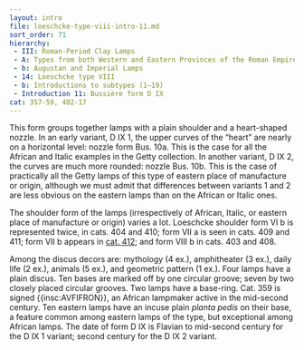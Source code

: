 ```yaml
---
layout: intro
file: loeschcke-type-viii-intro-11.md
sort_order: 71
hierarchy:
 - III: Roman-Period Clay Lamps
 - A: Types from both Western and Eastern Provinces of the Roman Empire
 - b: Augustan and Imperial Lamps
 - 14: Loeschcke type VIII
 - b: Introductions to subtypes (1–19)
 - Introduction 11: Bussière form D IX
cat: 357-59, 402-17
---
```


This form groups together lamps with a plain shoulder and a heart-shaped nozzle. In an early variant, D IX 1, the upper curves of the “heart” are nearly on a horizontal level: nozzle form Bus. 10a. This is the case for all the African and Italic examples in the Getty collection. In another variant, D IX 2, the curves are much more rounded: nozzle Bus. 10b. This is the case of practically all the Getty lamps of this type of eastern place of manufacture or origin, although we must admit that differences between variants 1 and 2 are less obvious on the eastern lamps than on the African or Italic ones.

The shoulder form of the lamps (irrespectively of African, Italic, or eastern place of manufacture or origin) varies a lot. Loeschcke shoulder form VI b is represented twice, in cats. 404 and 410; form VII a is seen in cats. 409 and 411; form VII b appears in [cat. 412](412); and form VIII b in cats. 403 and 408.

Among the discus decors are: mythology (4 ex.), amphitheater (3 ex.), daily life (2 ex.), animals (5 ex.), and geometric pattern (1 ex.). Four lamps have a plain discus. Ten bases are marked off by one circular groove; seven by two closely placed circular grooves. Two lamps have a base-ring. Cat. 359 is signed {{insc:AVFIFRON}}, an African lampmaker active in the mid-second century. Ten eastern lamps have an incuse plain *planta pedis* on their base, a feature common among eastern lamps of the type, but exceptional among African lamps. The date of form D IX is Flavian to mid-second century for the D IX 1 variant; second century for the D IX 2 variant.
